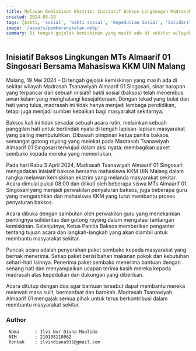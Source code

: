 ```yaml
---
title: Melawan Kemiskinan Ekstrim: Inisiatif Baksos Lingkungan Madrasah Tsanawiyah Almaarif 01 Singosari Bersama Mahasiswa KKM UIN Malang, Membuka Jalan bagi Kesejahteraan Masyarakat Sekitar
created: 2024-05-19
tags: [bakti, 'sosial', 'bakti sosial', 'Kepedulian Sosial', 'Solidaritas Masyarakat', 'Bantuan Sembako', 'Peduli Sesama', 'Pendidikan Karakter', 'Kegiatan Sosial', 'Community Service', 'UIN Malang', 'Asistensi Mengajar', 'KKM', 'Kuliah Kerja Mahasiswa']
image: '/assets/pemberangkatan.webp'
summary: Di tengah gejolak kemiskinan yang masih ada di sekitar wilayah Madrasah Tsanawiyah Almaarif 01 Singosari, madrasah ini mengadakan inisiatif baksos bersama mahasiswa KKM UIN Malang pada tanggal 3 April 2024 untuk membagikan paket sembako kepada masyarakat yang membutuhkan. Acara ini dimulai pukul 08.00 dengan sambutan perwakilan guru dan penjelasan tujuan dari Ketua Panitia Baksos. Puncak acaranya adalah penyerahan paket sembako kepada masyarakat sekitar, yang diterima dengan senang hati beserta ucapan terima kasih. Acara ditutup dengan doa agar bantuan dapat membantu melewati masa sulit.
---
```


## Inisiatif Baksos Lingkungan MTs Almaarif 01 Singosari Bersama Mahasiswa KKM UIN Malang

Malang, 19 Mei 2024 – Di tengah gejolak kemiskinan yang masih ada di sekitar wilayah Madrasah Tsanawiyah Almaarif 01 Singosari, sinar harapan yang terpancar dari sebuah inisiatif bakti sosial (baksos) telah menembus awan kelam yang menghalangi kesejahteraan. Dengan tekad yang bulat dan hati yang tulus, madrasah ini tidak hanya menjadi lembaga pendidikan, tetapi juga menjadi sumber kebaikan bagi masyarakat sekitarnya.

Baksos kali ini tidak sekadar sebuah acara rutin, melainkan sebuah panggilan hati untuk bertindak nyata di tengah lapisan-lapisan masyarakat yang paling membutuhkan. Dibawah pimpinan ketua panitia baksos, semangat gotong royong yang melekat pada Madrasah Tsanawiyah Almaarif 01 Singosari terwujud dalam aksi nyata: membagikan paket sembako kepada mereka yang memerlukan.

Pada hari Rabu 3 April 2024, Madrasah Tsanawiyah Almaarif 01 Singosari mengadakan inisiatif baksos bersama mahasiswa KKM UIN Malang dalam rangka melawan kemiskinan ekstrim yang melanda masyarakat sekitar. Acara dimulai pukul 08.00 dan diikuti oleh beberapa siswa MTs Almaarif 01 Singosari yang menjadi perwakilan penyaluran baksos, juga beberapa guru yang mengarahkan dan mahasiswa KKM yang turut membantu proses penyaluran baksos.

Acara dibuka dengan sambutan oleh perwakilan guru yang menekankan pentingnya solidaritas dan gotong royong dalam mengatasi tantangan kemiskinan. Selanjutnya, Ketua Panitia Baksos memberikan pengantar tentang tujuan acara dan langkah-langkah yang akan diambil untuk membantu masyarakat sekitar.

Puncak acara adalah penyerahan paket sembako kepada masyarakat yang berhak menerima. Setiap paket berisi bahan makanan pokok dan kebutuhan sehari-hari lainnya. Penerima paket sembako menerima bantuan dengan senang hati dan menyampaikan ucapan terima kasih mereka kepada madrasah atas kepedulian dan dukungan yang diberikan.

Acara ditutup dengan doa agar bantuan tersebut dapat membantu mereka melewati masa sulit, bermanfaat dan barokah. Madrasah Tsanawiyah Almaarif 01 mengajak semua pihak untuk terus berkontribusi dalam membantu masyarakat sekitar.

### Author   
   ```shell title="About Author"
    Nama      : Ilvi Nur Diana Maulida
    NIM       : 210108110062
    Kontak    : ilvindiana935@gmail.com
   ```

